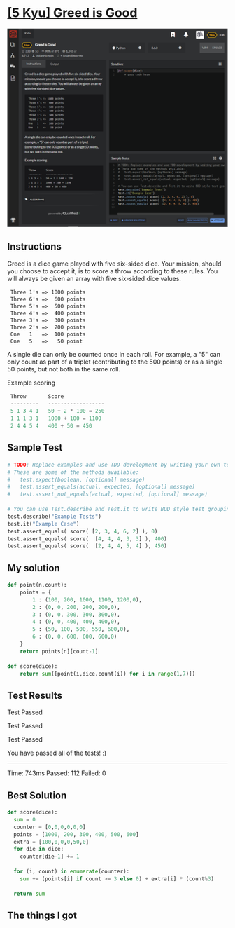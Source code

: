 # [[5 Kyu] Greed is Good](https://www.codewars.com/kata/5270d0d18625160ada0000e4/train/python)

![image](./Problem.png)


## Instructions

 Greed is a dice game played with five six-sided dice. Your mission, should you choose to accept it, is to score a throw according to these rules. You will always be given an array with five six-sided dice values.

```
 Three 1's => 1000 points
 Three 6's =>  600 points
 Three 5's =>  500 points
 Three 4's =>  400 points
 Three 3's =>  300 points
 Three 2's =>  200 points
 One   1   =>  100 points
 One   5   =>   50 point
```

A single die can only be counted once in each roll. For example, a "5" can only count as part of a triplet (contributing to the 500 points) or as a single 50 points, but not both in the same roll.

Example scoring

```python
 Throw       Score
 ---------   ------------------
 5 1 3 4 1   50 + 2 * 100 = 250
 1 1 1 3 1   1000 + 100 = 1100
 2 4 4 5 4   400 + 50 = 450
```



## Sample Test

```python
# TODO: Replace examples and use TDD development by writing your own tests
# These are some of the methods available:
#   test.expect(boolean, [optional] message)
#   test.assert_equals(actual, expected, [optional] message)
#   test.assert_not_equals(actual, expected, [optional] message)

# You can use Test.describe and Test.it to write BDD style test groupings
test.describe("Example Tests")
test.it("Example Case")
test.assert_equals( score( [2, 3, 4, 6, 2] ), 0)
test.assert_equals( score(  [4, 4, 4, 3, 3] ), 400)
test.assert_equals( score(  [2, 4, 4, 5, 4] ), 450)

```



## My solution

```python
def point(n,count):
    points = {
        1 : (100, 200, 1000, 1100, 1200,0),
        2 : (0, 0, 200, 200, 200,0),
        3 : (0, 0, 300, 300, 300,0),
        4 : (0, 0, 400, 400, 400,0),
        5 : (50, 100, 500, 550, 600,0),
        6 : (0, 0, 600, 600, 600,0)
    }
    return points[n][count-1]

def score(dice):
    return sum([point(i,dice.count(i)) for i in range(1,7)])
```



## Test Results

Test Passed

Test Passed

Test Passed

You have passed all of the tests! :)

---------

Time: 743ms Passed: 112 Failed: 0



## Best Solution

```python
def score(dice): 
  sum = 0
  counter = [0,0,0,0,0,0]
  points = [1000, 200, 300, 400, 500, 600]
  extra = [100,0,0,0,50,0]
  for die in dice: 
    counter[die-1] += 1
  
  for (i, count) in enumerate(counter):
    sum += (points[i] if count >= 3 else 0) + extra[i] * (count%3)

  return sum 
```



## The things I got

